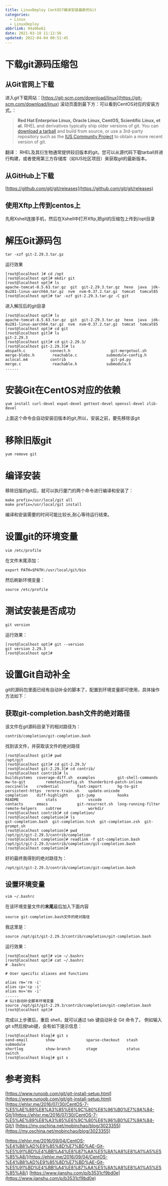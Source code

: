 ```yaml
---
title: LinuxDeploy CentOS7编译安装最新的Git
categories: 
  - Linux
  - LinuxDeploy
abbrlink: 94a9be61
date: 2021-03-18 11:12:56
updated: 2022-04-04 00:51:45
---
```

# 下载git源码压缩包
## 从Git官网上下载
进入git下载网站：[https://git-scm.com/download/linux](https://git-scm.com/download/linux)
滚动页面到最下方：可以看到CentOS对应的安装方式。：

> **Red Hat Enterprise Linux, Oracle Linux, CentOS, Scientific Linux, et al.**
> RHEL and derivatives typically ship older versions of git. You can [download a tarball](https://www.kernel.org/pub/software/scm/git/) and build from source, or use a 3rd-party repository such as the [IUS Community Project](https://ius.io/) to obtain a more recent version of git.

翻译：
RHEL及其衍生物通常提供较旧版本的git。您可以从源代码下载tarball并进行构建，或者使用第三方存储库（如IUS社区项目）来获取git的最新版本。

## 从GitHub上下载
[https://github.com/git/git/releases](https://github.com/git/git/releases)

## 使用Xftp上传到centos上
先用Xshell连接手机，然后在Xshell中打开Xftp,把git的压缩包上传到/opt目录
# 解压Git源码包
```shell
tar -xzf git-2.29.3.tar.gz
```
运行效果
```
[root@localhost ]# cd /opt
[root@localhost opt]# mkdir git
[root@localhost opt]# ls
apache-tomcat-8.5.63.tar.gz  git  git-2.29.3.tar.gz  hexo  java  jdk-8u281-linux-aarch64.tar.gz  nvm  nvm-0.37.2.tar.gz  tomcat  tomcat85
[root@localhost opt]# tar -xzf git-2.29.3.tar.gz -C git
```
进入解压后的git目录
```
[root@localhost opt]# ls
apache-tomcat-8.5.63.tar.gz  git  git-2.29.3.tar.gz  hexo  java  jdk-8u281-linux-aarch64.tar.gz  nvm  nvm-0.37.2.tar.gz  tomcat  tomcat85
[root@localhost opt]# cd git
[root@localhost git]# ls
git-2.29.3
[root@localhost git]# cd git-2.29.3/
[root@localhost git-2.29.3]# ls
abspath.c           connect.h                  git-mergetool.sh                merge-blobs.h        reachable.c             submodule-config.h
aclocal.m4          contrib                    git-p4.py                       merge.c              reachable.h             submodule.h
......
```
# 安装Git在CentOS对应的依赖
```shell
yum install curl-devel expat-devel gettext-devel openssl-devel zlib-devel
```
上面这个命令会自动安装旧版本的git,所以，安装之前，要先移除该git
# 移除旧版git
```shell
yum remove git
```
# 编译安装
移除旧版的git后，就可以执行厦门的两个命令进行编译和安装了：
```shell
make prefix=/usr/local/git all
make prefix=/usr/local/git install
```
编译和安装需要的时间可能比较长,耐心等待运行结束。
# 设置git的环境变量
```shell
vim /etc/profile
```
在文件末尾添加：
```shell
export PATH=$PATH:/usr/local/git/bin
```
然后刷新环境变量：
```shell
source /etc/profile
```
# 测试安装是否成功
```shell
git version
```
运行效果：
```
[root@localhost opt]# git --version
git version 2.29.3
[root@localhost opt]# 
```
# 设置Git自动补全
git的源码包里面已经有自动补全的脚本了，配置到环境变量即可使用，具体操作方法如下：
## 获取git-completion.bash文件的绝对路径
该文件在git源码目录下的相对路径为：
```
contrib/completion/git-completion.bash
```
找到该文件，并获取该文件的绝对路径
```
[root@localhost git]# pwd
/opt/git
[root@localhost git]# cd git-2.29.3/
[root@localhost git-2.29.3]# cd contrib/
[root@localhost contrib]# ls
buildsystems  coverage-diff.sh  examples          git-shell-commands   mw-to-git         remotes2config.sh  thunderbird-patch-inline
coccinelle    credential        fast-import       hg-to-git            persistent-https  rerere-train.sh    update-unicode
completion    diff-highlight    git-jump          hooks                README            stats              vscode
contacts      emacs             git-resurrect.sh  long-running-filter  remote-helpers    subtree            workdir
[root@localhost contrib]# cd completion/
[root@localhost completion]# ls
git-completion.bash  git-completion.tcsh  git-completion.zsh  git-prompt.sh
[root@localhost completion]# pwd
/opt/git/git-2.29.3/contrib/completion
[root@localhost completion]# readlink -f git-completion.bash 
/opt/git/git-2.29.3/contrib/completion/git-completion.bash
[root@localhost completion]# 
```
好的最终我得到的绝对路径为：
```
/opt/git/git-2.29.3/contrib/completion/git-completion.bash
```
## 设置环境变量
```
vim ~/.bashrc
```
在该环境变量文件的**末尾**最后加入下面内容
```
source git-completion.bash文件的绝对路径
```
我这里是：
```
source /opt/git/git-2.29.3/contrib/completion/git-completion.bash
```
运行效果：
```
[root@localhost opt]# vim ~/.bashrc 
[root@localhost opt]# cat ~/.bashrc
# .bashrc

# User specific aliases and functions

alias rm='rm -i'
alias cp='cp -i'
alias mv='mv -i'
......
# Git自动补全脚本环境变量
source /opt/git/git-2.29.3/contrib/completion/git-completion.bash
[root@localhost opt]# 
```
完成以上步骤后，重启 shell，就可以通过 tab 键自动补全 Git 命令了。
例如输入git s然后按tab键，会有如下提示信息：
```
[root@localhost blog]# git s
send-email        show              sparse-checkout   stash             submodule         
shortlog          show-branch       stage             status            switch            
[root@localhost blog]# git s
```
# 参考资料
[https://www.runoob.com/git/git-install-setup.html](https://www.runoob.com/git/git-install-setup.html)
[https://ehlxr.me/2016/07/30/CentOS-7-%E5%AE%89%E8%A3%85%E6%9C%80%E6%96%B0%E7%9A%84-Git/](https://ehlxr.me/2016/07/30/CentOS-7-%E5%AE%89%E8%A3%85%E6%9C%80%E6%96%B0%E7%9A%84-Git/)
[https://my.oschina.net/mobinchao/blog/3023355](https://my.oschina.net/mobinchao/blog/3023355)

[https://ehlxr.me/2016/09/04/CentOS-%E4%B8%AD%E9%85%8D%E7%BD%AE-Git-%E5%91%BD%E4%BB%A4%E8%87%AA%E5%8A%A8%E8%A1%A5%E5%85%A8/](https://ehlxr.me/2016/09/04/CentOS-%E4%B8%AD%E9%85%8D%E7%BD%AE-Git-%E5%91%BD%E4%BB%A4%E8%87%AA%E5%8A%A8%E8%A1%A5%E5%85%A8/)
[https://www.jianshu.com/p/b3531cf9bd0e](https://www.jianshu.com/p/b3531cf9bd0e)
